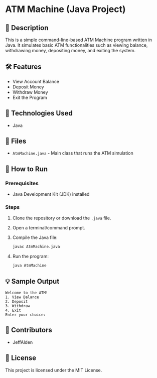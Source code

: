 
# ATM Machine (Java Project)

## 📌 Description
This is a simple command-line-based ATM Machine program written in Java. It simulates basic ATM functionalities such as viewing balance, withdrawing money, depositing money, and exiting the system.

## 🛠️ Features
- View Account Balance
- Deposit Money
- Withdraw Money
- Exit the Program

## 🧱 Technologies Used
- Java

## 📂 Files
- `AtmMachine.java` - Main class that runs the ATM simulation

## 🚀 How to Run

### Prerequisites
- Java Development Kit (JDK) installed

### Steps
1. Clone the repository or download the `.java` file.
2. Open a terminal/command prompt.
3. Compile the Java file:

   ```bash
   javac AtmMachine.java
   ```

4. Run the program:

   ```bash
   java AtmMachine
   ```

## 💡 Sample Output
```
Welcome to the ATM!
1. View Balance
2. Deposit
3. Withdraw
4. Exit
Enter your choice:
```

## 🤝 Contributors
- JeffAlden

## 📜 License
This project is licensed under the MIT License.

